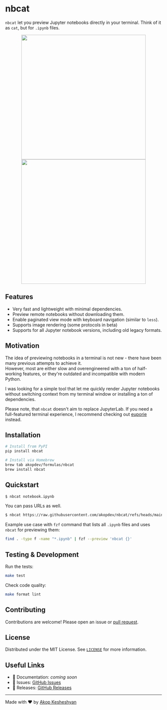 # nbcat

`nbcat` let you preview Jupyter notebooks directly in your terminal. Think of it as `cat`, but for `.ipynb` files.

<p align="center">
  <a href="docs/screenshot.png" target="blank"><img src="docs/screenshot.png" width="400" /></a>
  <a href="docs/screenshot2.png" target="blank"><img src="docs/screenshot2.png" width="400" /></a>
</p>

## Features

- Very fast and lightweight with minimal dependencies.
- Preview remote notebooks without downloading them.
- Enable paginated view mode with keyboard navigation (similar to `less`).
- Supports image rendering (some protocols in beta)
- Supports for all Jupyter notebook versions, including old legacy formats.

## Motivation

The idea of previewing notebooks in a terminal is not new - there have been many previous attempts to achieve it.  
However, most are either slow and overengineered with a ton of half-working features, or they're outdated and incompatible with modern Python.

I was looking for a simple tool that let me quickly render Jupyter notebooks without switching context from my terminal window or installing a ton of dependencies.  

Please note, that `nbcat` doesn't aim to replace JupyterLab. If you need a full-featured terminal experience, I recommend checking out [euporie](https://euporie.readthedocs.io/) instead.


## Installation

```bash
# Install from PyPI
pip install nbcat

# Install via Homebrew
brew tab akopdev/formulas/nbcat
brew install nbcat
```

## Quickstart

```bash
$ nbcat notebook.ipynb
```

You can pass URLs as well.

```bash
$ nbcat https://raw.githubusercontent.com/akopdev/nbcat/refs/heads/main/tests/assets/test4.ipynb
```

Example use case with `fzf` command that lists all `.ipynb` files and uses `nbcat` for previewing them:

```bash
find . -type f -name "*.ipynb" | fzf --preview 'nbcat {}'
```

## Testing & Development

Run the tests:

```bash
make test
```

Check code quality:

```bash
make format lint
```

## Contributing

Contributions are welcome! Please open an issue or [pull request](https://github.com/akopdev/nbcat/pulls).

## License

Distributed under the MIT License. See [`LICENSE`](./LICENSE) for more information.

## Useful Links

- 📘 Documentation: _coming soon_
- 🐛 Issues: [GitHub Issues](https://github.com/akopdev/nbcat/issues)
- 🚀 Releases: [GitHub Releases](https://github.com/akopdev/nbcat/releases)

---

Made with ❤️ by [Akop Kesheshyan](https://github.com/akopdev)
